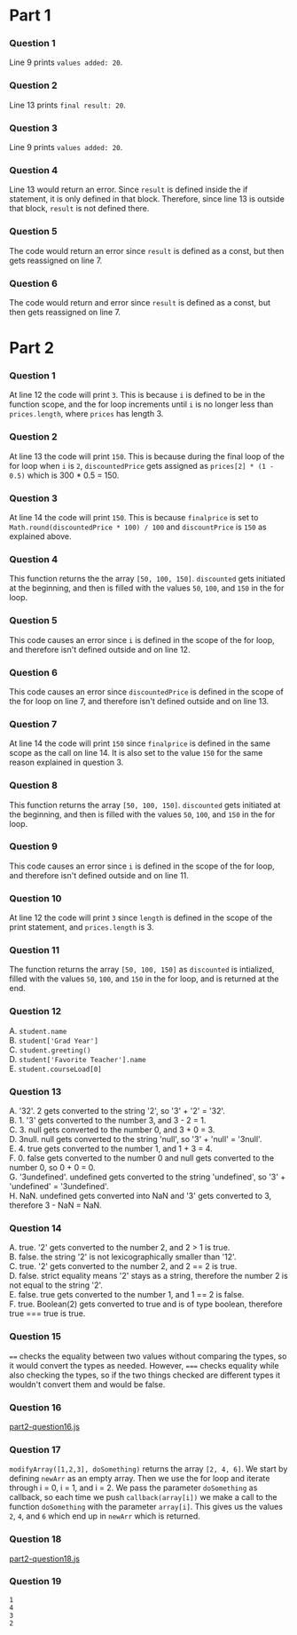 # Part 1

### Question 1
Line 9 prints `values added: 20`.

### Question 2
Line 13 prints `final result: 20`.

### Question 3
Line 9 prints `values added: 20`.

### Question 4
Line 13 would return an error. Since `result` is defined inside the if statement, it is only defined in that block. Therefore, since line 13 is outside that block, `result` is not defined there.

### Question 5
The code would return an error since `result` is defined as a const, but then gets reassigned on line 7.

### Question 6
The code would return and error since `result` is defined as a const, but then gets reassigned on line 7.

# Part 2

### Question 1
At line 12 the code will print `3`. This is because `i` is defined to be in the function scope, and the for loop increments until `i` is no longer less than `prices.length`, where `prices` has length 3.

### Question 2
At line 13 the code will print `150`. This is because during the final loop of the for loop when `i` is `2`, `discountedPrice` gets assigned as `prices[2] * (1 - 0.5)` which is 300 * 0.5 = 150.

### Question 3
At line 14 the code will print `150`. This is because `finalprice` is set to `Math.round(discountedPrice * 100) / 100` and `discountPrice` is `150` as explained above.

### Question 4
This function returns the the array `[50, 100, 150]`. `discounted` gets initiated at the beginning, and then is filled with the values `50`, `100`, and `150` in the for loop.

### Question 5
This code causes an error since `i` is defined in the scope of the for loop, and therefore isn't defined outside and on line 12.

### Question 6
This code causes an error since `discountedPrice` is defined in the scope of the for loop on line 7, and therefore isn't defined outside and on line 13.

### Question 7
At line 14 the code will print `150` since `finalprice` is defined in the same scope as the call on line 14. It is also set to the value `150` for the same reason explained in question 3.

### Question 8
This function returns the array `[50, 100, 150]`. `discounted` gets initiated at the beginning, and then is filled with the values `50`, `100`, and `150` in the for loop.

### Question 9
This code causes an error since `i` is defined in the scope of the for loop, and therefore isn't defined outside and on line 11.

### Question 10
At line 12 the code will print `3` since `length` is defined in the scope of the print statement, and `prices.length` is 3.

### Question 11
The function returns the array `[50, 100, 150]` as `discounted` is intialized, filled with the values `50`, `100`, and `150` in the for loop, and is returned at the end.

### Question 12
A. `student.name` \
B. `student['Grad Year']` \
C. `student.greeting()` \
D. `student['Favorite Teacher'].name` \
E. `student.courseLoad[0]`

### Question 13
A. '32'. 2 gets converted to the string '2', so '3' + '2' = '32'. \
B. 1. '3' gets converted to the number 3, and 3 - 2 = 1. \
C. 3. null gets converted to the number 0, and 3 + 0 = 3. \
D. 3null. null gets converted to the string 'null', so '3' + 'null' = '3null'. \
E. 4. true gets converted to the number 1, and 1 + 3 = 4. \
F. 0. false gets converted to the number 0 and null gets converted to the number 0, so 0 + 0 = 0. \
G. '3undefined'. undefined gets converted to the string 'undefined', so '3' + 'undefined' = '3undefined'. \
H. NaN. undefined gets converted into NaN and '3' gets converted to 3, therefore 3 - NaN = NaN.

### Question 14
A. true. '2' gets converted to the number 2, and 2 > 1 is true. \
B. false. the string '2' is not lexicographically smaller than '12'. \
C. true. '2' gets converted to the number 2, and 2 == 2 is true. \
D. false. strict equality means '2' stays as a string, therefore the number 2 is not equal to the string '2'. \
E. false. true gets converted to the number 1, and 1 == 2 is false. \
F. true. Boolean(2) gets converted to true and is of type boolean, therefore true === true is true.

### Question 15
`==` checks the equality between two values without comparing the types, so it would convert the types as needed. However, `===` checks equality while also checking the types, so if the two things checked are different types it wouldn't convert them and would be false.

### Question 16
[part2-question16.js](part2-question16.js)

### Question 17
`modifyArray([1,2,3], doSomething)` returns the array `[2, 4, 6]`. We start by defining `newArr` as an empty array. Then we use the for loop and iterate through i = 0, i = 1, and i = 2. We pass the parameter `doSomething` as callback, so each time we push `callback(array[i])` we make a call to the function `doSomething` with the parameter `array[i]`.
This gives us the values `2`, `4`, and `6` which end up in `newArr` which is returned.

### Question 18
[part2-question18.js](part2-question18.js)

### Question 19
```
1
4
3
2
```